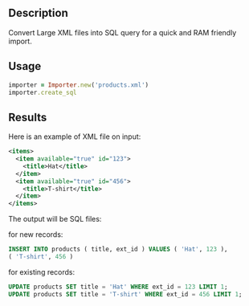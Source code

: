 Description
------------
Convert Large XML files into SQL query for a quick and RAM friendly import.


Usage
-------
```ruby
importer = Importer.new('products.xml')
importer.create_sql
```


Results
--------
Here is an example of XML file on input:
```xml
<items>
  <item available="true" id="123">
    <title>Hat</title>
  </item>
  <item available="true" id="456">
    <title>T-shirt</title>
  </item>
</items>
```

The output will be SQL files:

for new records:
```sql
INSERT INTO products ( title, ext_id ) VALUES ( 'Hat', 123 ), 
( 'T-shirt', 456 )
```

for existing records: 
```sql
UPDATE products SET title = 'Hat' WHERE ext_id = 123 LIMIT 1; 
UPDATE products SET title = 'T-shirt' WHERE ext_id = 456 LIMIT 1; 
```
